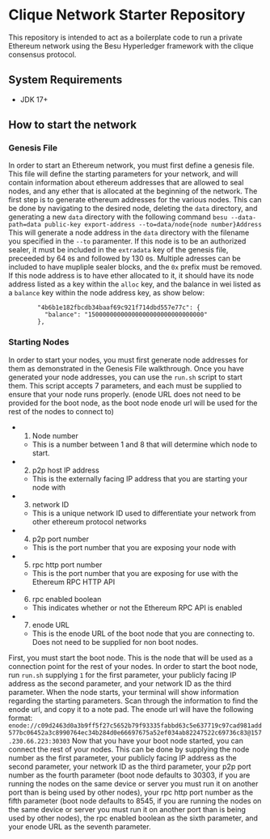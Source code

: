 # Clique Network Starter Repository
This repository is intended to act as a boilerplate code to run a private Ethereum network using the Besu Hyperledger framework with the clique consensus protocol.

## System Requirements
 - JDK 17+

## How to start the network
### Genesis File
In order to start an Ethereum network, you must first define a genesis file. This file will define the starting parameters for your network, and will contain information about ethereum addresses that are allowed to seal nodes, and any ether that is allocated at the beginning of the network.
The first step is to generate ethereum addresses for the various nodes. This can be done by navigating to the desired node, deleting the `data` directory, and generating a new `data` directory with the following command
`besu --data-path=data public-key export-address --to=data/node{node number}Address`
This will generate a node address in the `data` directory with the filename you specified in the `--to` paramenter.
If this node is to be an authorized sealer, it must be included in the `extradata` key of the genesis file, preceeded by 64 `0`s and followed by 130 `0`s. Multiple adresses can be included to have mupliple sealer blocks, and the `0x` prefix must be removed.
If this node address is to have ether allocated to it, it should have its node address listed as a key within the `alloc` key, and the balance in wei listed as a `balance` key within the node address key, as show below:
```
        "4b6b1e182fbcdb34baaf69c921f714dbd557e77c": {
          "balance": "15000000000000000000000000000000"
        },
```
### Starting Nodes
In order to start your nodes, you must first generate node addresses for them as demonstrated in the Genesis File walkthrough.
Once you have generated your node addresses, you can use the `run.sh` script to start them.
This script accepts 7 parameters, and each must be supplied to ensure that your node runs properly. (enode URL does not need to be provided for the boot node, as the boot node enode url will be used for the rest of the nodes to connect to)
 - 1. Node number
    - This is a number between 1 and 8 that will determine which node to start.
 - 2. p2p host IP address
    - This is the externally facing IP address that you are starting your node with
 - 3. network ID
    - This is a unique network ID used to differentiate your network from other ethereum protocol networks
 - 4. p2p port number
    - This is the port number that you are exposing your node with
 - 5. rpc http port number
    - This is the port number that you are exposing for use with the Ethereum RPC HTTP API
 - 6. rpc enabled boolean
    - This indicates whether or not the Ethereum RPC API is enabled
 - 7. enode URL
    - This is the enode URL of the boot node that you are connecting to. Does not need to be supplied for   non boot nodes.

First, you must start the boot node. This is the node that will be used as a connection point for the rest of your nodes.
In order to start the boot node, run `run.sh` supplying `1` for the first parameter, your publicly facing IP address as the second parameter, and your network ID as the third parameter.
When the node starts, your terminal will show information regarding the starting parameters. Scan through the information to find the enode url, and copy it to a note pad. The enode url will have the following format:
`enode://c09d2463d0a3b9ff5f27c5652b79f93335fabbd63c5e637719c97cad981add577bc06452a3c8990764ec34b284d0e66697675a52ef034ab82247522c69736c83@157.230.66.223:30303`
Now that you have your boot node started, you can connect the rest of your nodes. This can be done by supplying the node number as the first parameter, your publicly facing IP address as the second parameter, your network ID as the third parameter, your p2p port number as the fourth parameter (boot node defaults to 30303, if you are running the nodes on the same device or server you must run it on another port than is being used by other nodes), your rpc http port number as the fifth parameter (boot node defaults to 8545, if you are running the nodes on the same device or server you must run it on another port than is being used by other nodes), the rpc enabled boolean as the sixth parameter, and your enode URL as the seventh parameter.